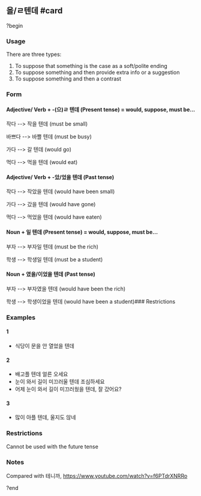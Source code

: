 ## 을/ㄹ텐데 #card
?begin
### Usage
There are three types:
1. To suppose that something is the case as a soft/polite ending
2. To suppose something and then provide extra info or a suggestion
3. To suppose something and then a contrast
### Form
#### Adjective/ Verb + -(으)ㄹ 텐데 (Present tense) = would, suppose, must be...


작다 --> 작을 텐데 (must be small)

바쁘다 --> 바쁠 텐데 (must be busy)

가다 --> 갈 텐데 (would go)

먹다 --> 먹을 텐데 (would eat)
#### Adjective/ Verb + -았/었을 텐데 (Past tense)

작다 --> 작았을 텐데 (would have been small)

가다 --> 갔을 텐데 (would have gone)

먹다 --> 먹었을 텐데 (would have eaten)
#### Noun + 일 텐데 (Present tense) = would, suppose, must be...

부자 --> 부자일 텐데 (must be the rich)

학생 --> 학생일 텐데 (must be a student)
#### Noun + 였을/이었을 텐데 (Past tense)

부자 --> 부자였을 텐데 (would have been the rich)

학생 --> 학생이었을 텐데 (would have been a student)### Restrictions
### Examples
#### 1
* 식당이 문을 안 열었을 텐데
#### 2
* 배고플 텐데 얼른 오세요
* 눈이 와서 길이 미끄러울 텐데 조심하세요
* 어제 눈이 와서 길이 미끄러웠을 텐데, 잘 갔어요?
#### 3
* 많이 아플 텐데, 울지도 않네

### Restrictions
Cannot be used with the future tense
### Notes
Compared with 테니까, 
https://www.youtube.com/watch?v=f6PTdrXNRRo

?end